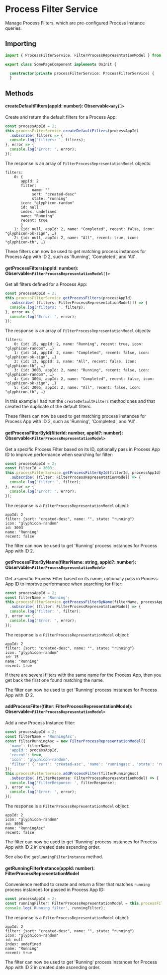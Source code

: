 # Process Filter Service

Manage Process Filters, which are pre-configured Process Instance queries. 

## Importing

```ts
import { ProcessFilterService, FilterProcessRepresentationModel } from '@alfresco/adf-process-services';

export class SomePageComponent implements OnInit {

  constructor(private processFilterService: ProcessFilterService) {
  }
```

## Methods

#### createDefaultFilters(appId: number): Observable`<any[]>`

Create and return the default filters for a Process App:

```ts
const processAppId = 2;
this.processFilterService.createDefaultFilters(processAppId)
  .subscribe( filters => {
  console.log('filters: ', filters);
}, error => {
  console.log('Error: ', error);
});
```

The response is an array of `FilterProcessRepresentationModel` objects:

    filters:  
        0: {
           appId: 2
           filter:
                name: ""
                sort: "created-desc"
                state: "running"
           icon: "glyphicon-random"
           id: null
           index: undefined    
           name: "Running"
           recent: true
           }
        1: {id: null, appId: 2, name: "Completed", recent: false, icon: "glyphicon-ok-sign", …}
        2: {id: null, appId: 2, name: "All", recent: true, icon: "glyphicon-th", …}

These filters can now be used to get matching process instances for Process App with ID 2, 
such as 'Running', 'Completed', and 'All' .

#### getProcessFilters(appId: number): Observable`<FilterProcessRepresentationModel[]>`

Get all filters defined for a Process App: 

```ts
const processAppId = 2;
this.processFilterService.getProcessFilters(processAppId)
  .subscribe( (filters: FilterProcessRepresentationModel[]) => {
  console.log('filters: ', filters);
}, error => {
  console.log('Error: ', error);
});
```

The response is an array of `FilterProcessRepresentationModel` objects:

    filters:  
        0: {id: 15, appId: 2, name: "Running", recent: true, icon: "glyphicon-random", …}
        1: {id: 14, appId: 2, name: "Completed", recent: false, icon: "glyphicon-ok-sign", …}
        2: {id: 13, appId: 2, name: "All", recent: false, icon: "glyphicon-th", …}
        3: {id: 3003, appId: 2, name: "Running", recent: false, icon: "glyphicon-random", …}
        4: {id: 3004, appId: 2, name: "Completed", recent: false, icon: "glyphicon-ok-sign", …}
        5: {id: 3005, appId: 2, name: "All", recent: false, icon: "glyphicon-th", …}
     

In this example I had run the `createDefaultFilters` method ones and that created the duplicate of 
the default filters.

These filters can now be used to get matching process instances for Process App with ID 2, 
such as 'Running', 'Completed', and 'All' .

#### getProcessFilterById(filterId: number, appId?: number): Observable`<FilterProcessRepresentationModel>`

Get a specific Process Filter based on its ID, optionally pass in Process App ID to improve performance
when searching for filter: 

```ts
const processAppId = 2;
const filterId = 3003;
this.processFilterService.getProcessFilterById(filterId, processAppId)
  .subscribe( (filter: FilterProcessRepresentationModel) => {
  console.log('filter: ', filter);
}, error => {
  console.log('Error: ', error);
});
```

The response is a `FilterProcessRepresentationModel` object:

    appId: 2
    filter: {sort: "created-desc", name: "", state: "running"}
    icon: "glyphicon-random"
    id: 3003
    name: "Running"
    recent: false

The filter can now be used to get 'Running' process instances for Process App with ID 2.

#### getProcessFilterByName(filterName: string, appId?: number): Observable`<FilterProcessRepresentationModel>`

Get a specific Process Filter based on its name, optionally pass in Process App ID to improve performance
when searching for filter: 

```ts
const processAppId = 2;
const filterName = 'Running';
this.processFilterService.getProcessFilterByName(filterName, processAppId)
  .subscribe( (filter: FilterProcessRepresentationModel) => {
  console.log('filter: ', filter);
}, error => {
  console.log('Error: ', error);
});
```

The response is a `FilterProcessRepresentationModel` object:

    appId: 2
    filter: {sort: "created-desc", name: "", state: "running"}
    icon: "glyphicon-random"
    id: 15
    name: "Running"
    recent: true

If there are several filters with the same name for the Process App, then you get back the 
first one found matching the name.

The filter can now be used to get 'Running' process instances for Process App with ID 2.

#### addProcessFilter(filter: FilterProcessRepresentationModel): Observable`<FilterProcessRepresentationModel>`

Add a new Process Instance filter: 

```ts
const processAppId = 2;
const filterName = 'RunningAsc';
const filterRunningAsc = new FilterProcessRepresentationModel({
  'name': filterName,
  'appId': processAppId,
  'recent': true,
  'icon': 'glyphicon-random',
  'filter': { 'sort': 'created-asc', 'name': 'runningasc', 'state': 'running' }
});
this.processFilterService.addProcessFilter(filterRunningAsc)
  .subscribe( (filterResponse: FilterProcessRepresentationModel) => {
  console.log('filterResponse: ', filterResponse);
}, error => {
  console.log('Error: ', error);
});
```

The response is a `FilterProcessRepresentationModel` object:

    appId: 2
    icon: "glyphicon-random"
    id: 3008
    name: "RunningAsc"
    recent: false

The filter can now be used to get 'Running' process instances for 
Process App with ID 2 in created date ascending order. 

See also the `getRunningFilterInstance` method.

#### getRunningFilterInstance(appId: number): FilterProcessRepresentationModel

Convenience method to create and return a filter that matches `running` process instances 
for passed in Process App ID: 

```ts
const processAppId = 2;
const runningFilter: FilterProcessRepresentationModel = this.processFilterService.getRunningFilterInstance(processAppId);
console.log('Running filter', runningFilter);
```

The response is a `FilterProcessRepresentationModel` object:

    appId: 2
    filter: {sort: "created-desc", name: "", state: "running"}
    icon: "glyphicon-random"
    id: null
    index: undefined
    name: "Running"
    recent: true

The filter can now be used to get 'Running' process instances for 
Process App with ID 2 in created date ascending order.
